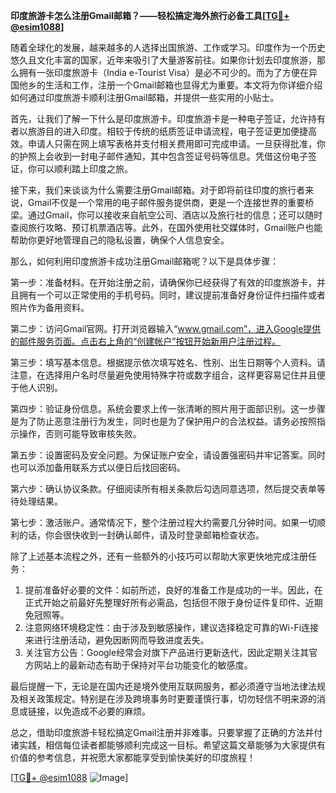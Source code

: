 **印度旅游卡怎么注册Gmail邮箱？——轻松搞定海外旅行必备工具[[TG💪+ @esim1088](https://t.me/s/esim1088)]**

随着全球化的发展，越来越多的人选择出国旅游、工作或学习。印度作为一个历史悠久且文化丰富的国家，近年来吸引了大量游客前往。如果你计划去印度旅游，那么拥有一张印度旅游卡（India e-Tourist Visa）是必不可少的。而为了方便在异国他乡的生活和工作，注册一个Gmail邮箱也显得尤为重要。本文将为你详细介绍如何通过印度旅游卡顺利注册Gmail邮箱，并提供一些实用的小贴士。

首先，让我们了解一下什么是印度旅游卡。印度旅游卡是一种电子签证，允许持有者以旅游目的进入印度。相较于传统的纸质签证申请流程，电子签证更加便捷高效。申请人只需在网上填写表格并支付相关费用即可完成申请。一旦获得批准，你的护照上会收到一封电子邮件通知，其中包含签证号码等信息。凭借这份电子签证，你可以顺利踏上印度之旅。

接下来，我们来谈谈为什么需要注册Gmail邮箱。对于即将前往印度的旅行者来说，Gmail不仅是一个常用的电子邮件服务提供商，更是一个连接世界的重要桥梁。通过Gmail，你可以接收来自航空公司、酒店以及旅行社的信息；还可以随时查阅旅行攻略、预订机票酒店等。此外，在国外使用社交媒体时，Gmail账户也能帮助你更好地管理自己的隐私设置，确保个人信息安全。

那么，如何利用印度旅游卡成功注册Gmail邮箱呢？以下是具体步骤：

第一步：准备材料。在开始注册之前，请确保你已经获得了有效的印度旅游卡，并且拥有一个可以正常使用的手机号码。同时，建议提前准备好身份证件扫描件或者照片作为备用资料。

第二步：访问Gmail官网。打开浏览器输入“www.gmail.com”，进入Google提供的邮件服务页面。点击右上角的“创建帐户”按钮开始新用户注册过程。

第三步：填写基本信息。根据提示依次填写姓名、性别、出生日期等个人资料。请注意，在选择用户名时尽量避免使用特殊字符或数字组合，这样更容易记住并且便于他人识别。

第四步：验证身份信息。系统会要求上传一张清晰的照片用于面部识别。这一步骤是为了防止恶意注册行为发生，同时也是为了保护用户的合法权益。请务必按照指示操作，否则可能导致审核失败。

第五步：设置密码及安全问题。为保证账户安全，请设置强密码并牢记答案。同时也可以添加备用联系方式以便日后找回密码。

第六步：确认协议条款。仔细阅读所有相关条款后勾选同意选项，然后提交表单等待处理结果。

第七步：激活账户。通常情况下，整个注册过程大约需要几分钟时间。如果一切顺利的话，你会很快收到一封确认邮件，请及时登录邮箱检查状态。

除了上述基本流程之外，还有一些额外的小技巧可以帮助大家更快地完成注册任务：

1. 提前准备好必要的文件：如前所述，良好的准备工作是成功的一半。因此，在正式开始之前最好先整理好所有必需品，包括但不限于身份证件复印件、近期免冠照等。
2. 注意网络环境稳定性：由于涉及到敏感操作，建议选择稳定可靠的Wi-Fi连接来进行注册活动，避免因断网而导致进度丢失。
3. 关注官方公告：Google经常会对旗下产品进行更新迭代，因此定期关注其官方网站上的最新动态有助于保持对平台功能变化的敏感度。

最后提醒一下，无论是在国内还是境外使用互联网服务，都必须遵守当地法律法规及相关政策规定。特别是在涉及跨境事务时更要谨慎行事，切勿轻信不明来源的消息或链接，以免造成不必要的麻烦。

总之，借助印度旅游卡轻松搞定Gmail注册并非难事。只要掌握了正确的方法并付诸实践，相信每位读者都能够顺利完成这一目标。希望这篇文章能够为大家提供有价值的参考信息，并祝愿大家都能享受到愉快美好的印度旅程！

[[TG💪+ @esim1088](https://t.me/s/esim1088) ![Image](https://i.postimg.cc/4NQfJmqS/Snipaste-2025-05-13-00-14-12.png)]